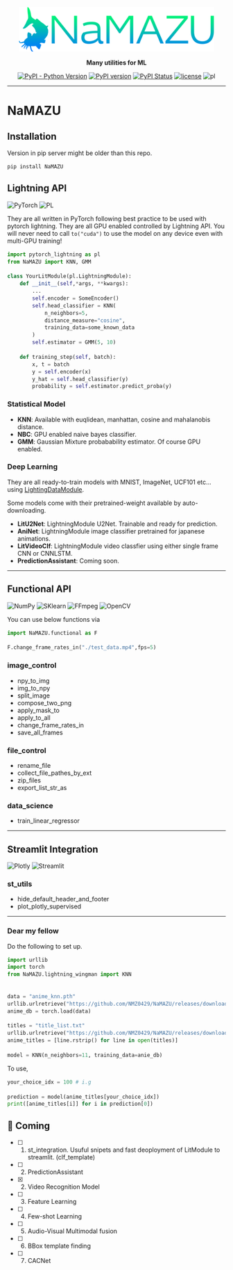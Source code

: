 <div align="center">

<img src="utils/namazu_fixed.png" width="450">

**Many utilities for ML**

[![PyPI - Python Version](https://img.shields.io/pypi/pyversions/NaMAZU)](https://pypi.org/project/NaMAZU/)
[![PyPI version](https://badge.fury.io/py/NaMAZU.svg)](https://badge.fury.io/py/NaMAZU)
[![PyPI Status](https://pepy.tech/badge/NaMAZU)](https://pepy.tech/project/NaMAZU)
[![license](https://img.shields.io/badge/License-Apache%202.0-blue.svg)](https://github.com/NMZ0429/NaMAZU/blob/main/LICENSE)
![pl](https://img.shields.io/badge/PyTorch%20Lightning-1.3-792EE5.svg?logo=PyTorch%20Lightning&style=popout)


* * *

</div>

# NaMAZU

## Installation

Version in pip server might be older than this repo.

```zsh
pip install NaMAZU
```

## Lightning API

![PyTorch](https://img.shields.io/badge/PyTorch-%23EE4C2C.svg?style=for-the-badge&logo=PyTorch&logoColor=white)
![PL](https://img.shields.io/badge/-PyTorch%20Lightning-792EE5.svg?logo=PyTorch%20Lightning&style=for-the-badge)

They are all written in PyTorch following best practice to be used with pytorch lightning. They are all GPU enabled controlled by Lightning API. You will never need to call `to("cuda")` to use the model on any device even with multi-GPU training!

```python
import pytorch_lightning as pl
from NaMAZU import KNN, GMM

class YourLitModule(pl.LightningModule):
    def __init__(self,*args, **kwargs):
        ...
        self.encoder = SomeEncoder()
        self.head_classifier = KNN(
            n_neighbors=5, 
            distance_measure="cosine", 
            training_data=some_known_data
        )
        self.estimator = GMM(5, 10)

    def training_step(self, batch):
        x, t = batch
        y = self.encoder(x)
        y_hat = self.head_classifier(y)
        probability = self.estimator.predict_proba(y)
```

### Statistical Model

* **KNN**: Available with euqlidean, manhattan, cosine and mahalanobis distance.
* **NBC**: GPU enabled naive bayes classifier.
* **GMM**: Gaussian Mixture probabability estimator. Of course GPU enabled.

### Deep Learning

They are all ready-to-train models with MNIST, ImageNet, UCF101 etc... using [LightingDataModule](https://pytorch-lightning.readthedocs.io/en/latest/extensions/datamodules.html).

Some models come with their pretrained-weight available by auto-downloading.

* **LitU2Net**: LightningModule U2Net. Trainable and ready for prediction.
* **AniNet**: LightningModule image classifier pretrained for japanese animations.
* **LitVideoClf**: LightningModule video classfier using either single frame CNN or CNNLSTM.
* **PredictionAssistant**: Coming soon.

* * *

## Functional API

![NumPy](https://img.shields.io/badge/numpy-%23013243.svg?style=for-the-badge&logo=numpy&logoColor=white)
![SKlearn](https://img.shields.io/badge/Scikit_learn-F7931E.svg?style=for-the-badge&logo=scikit-learn&logoColor=white)
![FFmpeg](https://img.shields.io/badge/FFmpeg-007808.svg?style=for-the-badge&logo=FFmpeg&logoColor=white)
![OpenCV](https://img.shields.io/badge/OpenCV-5C3EE8.svg?style=for-the-badge&logo=OpenCV&logoColor=white)

You can use below functions via

```python
import NaMAZU.functional as F

F.change_frame_rates_in("./test_data.mp4",fps=5)
```

### image_control

* npy_to_img
* img_to_npy
* split_image
* compose_two_png
* apply_mask_to
* apply_to_all
* change_frame_rates_in
* save_all_frames

### file_control

* rename_file
* collect_file_pathes_by_ext
* zip_files
* export_list_str_as

### data_science

* train_linear_regressor

* * *

## Streamlit Integration

![Plotly](https://img.shields.io/badge/Plotly-3F4F75.svg?style=for-the-badge&logo=plotly&logoColor=white)
![Streamlit](https://img.shields.io/badge/Streamlit-FF4B4B.svg?style=for-the-badge&logo=Streamlit&logoColor=white)

### st_utils

* hide_default_header_and_footer
* plot_plotly_supervised

* * *

### Dear my fellow

Do the following to set up.

```python
import urllib
import torch
from NaMAZU.lightning_wingman import KNN


data = "anime_knn.pth"
urllib.urlretrieve("https://github.com/NMZ0429/NaMAZU/releases/download/Checkpoint/anime_knn.pth", data)
anime_db = torch.load(data)

titles = "title_list.txt"
urllib.urlretrieve("https://github.com/NMZ0429/NaMAZU/releases/download/Checkpoint/anime_title_list.txt", titles)
anime_titles = [line.rstrip() for line in open(titles)]

model = KNN(n_neighbors=11, training_data=anie_db)
```

To use,

```python
your_choice_idx = 100 # i.g

prediction = model(anime_titles[your_choice_idx])
print([anime_titles[i]] for i in prediction[0])
```

## :rocket: Coming

* [ ] 1. st_integration. Usuful snipets and fast deoployment of LitModule to streamlit. (clf_template)
* [ ] 2. PredictionAssistant
* [x] 2. Video Recognition Model
* [ ] 3. Feature Learning
* [ ] 4. Few-shot Learning
* [ ] 5. Audio-Visual Multimodal fusion
* [ ] 6. BBox template finding
* [ ] 7. CACNet

